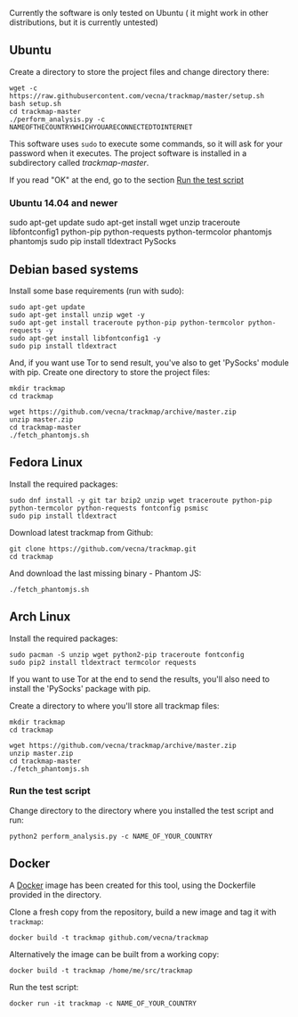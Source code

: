 Currently the software is only tested on Ubuntu ( it might work in other distributions, but it is currently untested)

## Ubuntu

Create a directory to store the project files and change directory there:

    wget -c https://raw.githubusercontent.com/vecna/trackmap/master/setup.sh
    bash setup.sh
    cd trackmap-master
    ./perform_analysis.py -c NAMEOFTHECOUNTRYWHICHYOUARECONNECTEDTOINTERNET

This software uses `sudo` to execute some commands, so it will ask for your password when it executes. The project
software is installed in a subdirectory called *trackmap-master*.

If you read "OK" at the end, go to the section [Run the test script](https://github.com/vecna/trackmap#run-the-test-script)

### Ubuntu 14.04 and newer

sudo apt-get update
sudo apt-get install wget unzip traceroute libfontconfig1 python-pip python-requests python-termcolor phantomjs phantomjs
sudo pip install tldextract PySocks


## Debian based systems 

Install some base requirements (run with sudo):

    sudo apt-get update
    sudo apt-get install unzip wget -y
    sudo apt-get install traceroute python-pip python-termcolor python-requests -y
    sudo apt-get install libfontconfig1 -y
    sudo pip install tldextract

And, if you want use Tor to send result, you've also to get 'PySocks' module with pip.
Create one directory to store the project files:

    mkdir trackmap
    cd trackmap

    wget https://github.com/vecna/trackmap/archive/master.zip
    unzip master.zip
    cd trackmap-master
    ./fetch_phantomjs.sh

## Fedora Linux

Install the required packages:

    sudo dnf install -y git tar bzip2 unzip wget traceroute python-pip python-termcolor python-requests fontconfig psmisc
    sudo pip install tldextract
    
Download latest trackmap from Github:

    git clone https://github.com/vecna/trackmap.git
    cd trackmap
    
And download the last missing binary - Phantom JS:

    ./fetch_phantomjs.sh

## Arch Linux

Install the required packages:

    sudo pacman -S unzip wget python2-pip traceroute fontconfig
    sudo pip2 install tldextract termcolor requests

If you want to use Tor at the end to send the results, you'll also need to install the 'PySocks' package with pip.

Create a directory to where you'll store all trackmap files:

    mkdir trackmap
    cd trackmap

    wget https://github.com/vecna/trackmap/archive/master.zip
    unzip master.zip
    cd trackmap-master
    ./fetch_phantomjs.sh

### Run the test script

Change directory to the directory where you installed the test script and run:

    python2 perform_analysis.py -c NAME_OF_YOUR_COUNTRY


## Docker

A [Docker](https://www.docker.com/) image has been created for this tool, using the Dockerfile provided in the directory.

Clone a fresh copy from the repository, build a new image and tag it with `trackmap`:

    docker build -t trackmap github.com/vecna/trackmap

Alternatively the image can be built from a working copy:

    docker build -t trackmap /home/me/src/trackmap

Run the test script:

    docker run -it trackmap -c NAME_OF_YOUR_COUNTRY

